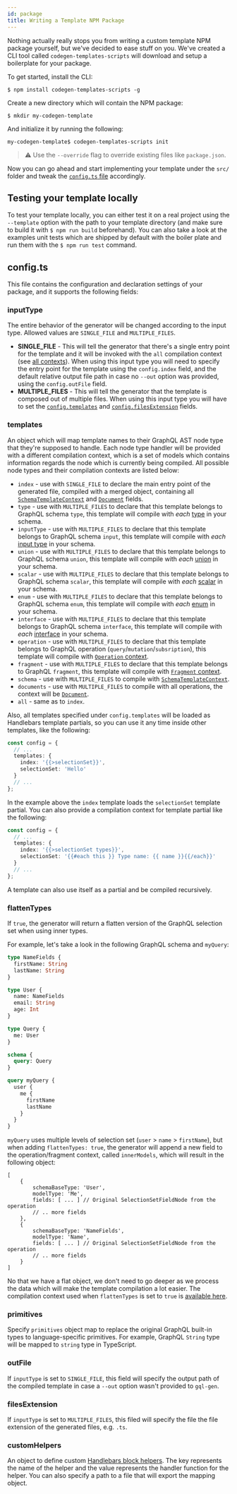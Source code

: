 ```yaml
---
id: package
title: Writing a Template NPM Package
---
```


Nothing actually really stops you from writing a custom template NPM package yourself, but we've decided to ease stuff on you. We've created a CLI tool called `codegen-templates-scripts` will download and setup a boilerplate for your package.

To get started, install the CLI:

    $ npm install codegen-templates-scripts -g

Create a new directory which will contain the NPM package:

    $ mkdir my-codegen-template

And initialize it by running the following:

    my-codegen-template$ codegen-templates-scripts init

> ⚠ Use the `--override` flag to override existing files like `package.json`.

Now you can go ahead and start implementing your template under the `src/` folder and tweak the [`config.ts` file](#config) accordingly.

## Testing your template locally

To test your template locally, you can either test it on a real project using the `--template` option with the path to your template directory (and make sure to build it with `$ npm run build` beforehand). You can also take a look at the examples unit tests which are shipped by default with the boiler plate and run them with the `$ npm run test` command.

## config.ts

This file contains the configuration and declaration settings of your package, and it supports the following fields:

### inputType

The entire behavior of the generator will be changed according to the input type. Allowed values are `SINGLE_FILE` and `MULTIPLE_FILES`.

- **SINGLE_FILE** - This will tell the generator that there's a single entry point for the template and it will be invoked with the `all` compilation context (see [all contexts](#templates)). When using this input type you will need to specify the entry point for the template using the `config.index` field, and the default relative output file path in case no `--out` option was provided, using the `config.outFile` field.
- **MULTIPLE_FILES** - This will tell the generator that the template is composed out of multiple files. When using this input type you will have to set the [`config.templates`](#) and [`config.filesExtension`](#filesextension) fields.

### templates

An object which will map template names to their GraphQL AST node type that they're supposed to handle. Each node type handler will be provided with a different compilation context, which is a set of models which contains information regards the node which is currently being compiled. All possible node types and their compilation contexts are listed below:

- `index` - use with `SINGLE_FILE` to declare the main entry point of the generated file, compiled with a merged object, containing all [`SchemaTemplateContext`](https://github.com/dotansimha/graphql-code-generator/blob/6e18acb1dc9c8c261d26ef2614b3bbf03fbc9492/packages/graphql-codegen-core/src/types.ts) and [`Document`](https://github.com/dotansimha/graphql-code-generator/blob/6e18acb1dc9c8c261d26ef2614b3bbf03fbc9492/packages/graphql-codegen-core/src/types.ts#L232) fields.
- `type` - use with `MULTIPLE_FILES` to declare that this template belongs to GraphQL schema `type`, this template will compile with _each_ [type](https://github.com/dotansimha/graphql-code-generator/blob/6e18acb1dc9c8c261d26ef2614b3bbf03fbc9492/packages/graphql-codegen-core/src/types.ts#L56) in your schema.
- `inputType` - use with `MULTIPLE_FILES` to declare that this template belongs to GraphQL schema `input`, this template will compile with _each_ [input type](https://github.com/dotansimha/graphql-code-generator/blob/6e18acb1dc9c8c261d26ef2614b3bbf03fbc9492/packages/graphql-codegen-core/src/types.ts#L270) in your schema.
- `union` - use with `MULTIPLE_FILES` to declare that this template belongs to GraphQL schema `union`, this template will compile with _each_ [union](https://github.com/dotansimha/graphql-code-generator/blob/6e18acb1dc9c8c261d26ef2614b3bbf03fbc9492/packages/graphql-codegen-core/src/types.ts#L83) in your schema.
- `scalar` - use with `MULTIPLE_FILES` to declare that this template belongs to GraphQL schema `scalar`, this template will compile with _each_ [scalar](https://github.com/dotansimha/graphql-code-generator/blob/6e18acb1dc9c8c261d26ef2614b3bbf03fbc9492/packages/graphql-codegen-core/src/types.ts#L66) in your schema.
- `enum` - use with `MULTIPLE_FILES` to declare that this template belongs to GraphQL schema `enum`, this template will compile with _each_ [enum](https://github.com/dotansimha/graphql-code-generator/blob/6e18acb1dc9c8c261d26ef2614b3bbf03fbc9492/packages/graphql-codegen-core/src/types.ts#L71) in your schema.
- `interface` - use with `MULTIPLE_FILES` to declare that this template belongs to GraphQL schema `interface`, this template will compile with _each_ [interface](https://github.com/dotansimha/graphql-code-generator/blob/6e18acb1dc9c8c261d26ef2614b3bbf03fbc9492/packages/graphql-codegen-core/src/types.ts#L89) in your schema.
- `operation` - use with `MULTIPLE_FILES` to declare that this template belongs to GraphQL operation (`query`/`mutation`/`subsription`), this template will compile with [`Operation` context](https://github.com/dotansimha/graphql-code-generator/blob/6e18acb1dc9c8c261d26ef2614b3bbf03fbc9492/packages/graphql-codegen-core/src/types.ts#L188).
- `fragment` - use with `MULTIPLE_FILES` to declare that this template belongs to GraphQL `fragment`, this template will compile with [`Fragment` context](https://github.com/dotansimha/graphql-code-generator/blob/6e18acb1dc9c8c261d26ef2614b3bbf03fbc9492/packages/graphql-codegen-core/src/types.ts#L123).
- `schema` - use with `MULTIPLE_FILES` to compile with [`SchemaTemplateContext`](https://github.com/dotansimha/graphql-code-generator/blob/6e18acb1dc9c8c261d26ef2614b3bbf03fbc9492/packages/graphql-codegen-core/src/types.ts).
- `documents` - use with `MULTIPLE_FILES` to compile with all operations, the context will be [`Document`](https://github.com/dotansimha/graphql-code-generator/blob/6e18acb1dc9c8c261d26ef2614b3bbf03fbc9492/packages/graphql-codegen-core/src/types.ts#L232).
- `all` - same as to `index`.

Also, all templates specified under `config.templates` will be loaded as Handlebars template partials, so you can use it any time inside other templates, like the following:

```typescript
const config = {
  // ...
  templates: {
    index: '{{>selectionSet}}',
    selectionSet: 'Hello'
  }
  // ...
};
```

In the example above the `index` template loads the `selectionSet` template partial. You can also provide a compilation context for template partial like the following:

```typescript
const config = {
  // ...
  templates: {
    index: '{{>selectionSet types}}',
    selectionSet: '{{#each this }} Type name: {{ name }}{{/each}}'
  }
  // ...
};
```

A template can also use itself as a partial and be compiled recursively.

### flattenTypes

If `true`, the generator will return a flatten version of the GraphQL selection set when using inner types.

For example, let's take a look in the following GraphQL schema and `myQuery`:

```graphql schema
type NameFields {
  firstName: String
  lastName: String
}

type User {
  name: NameFields
  email: String
  age: Int
}

type Query {
  me: User
}

schema {
  query: Query
}
```

```graphql
query myQuery {
  user {
    me {
      firstName
      lastName
    }
  }
}
```

`myQuery` uses multiple levels of selection set (`user` > `name` > `firstName`), but when adding `flattenTypes: true`, the generator will append a new field to the operation/fragment context, called `innerModels`, which will result in the following object:

```
[
    {
        schemaBaseType: 'User',
        modelType: 'Me',
        fields: [ ... ] // Original SelectionSetFieldNode from the operation
        // .. more fields
    },
    {
        schemaBaseType: 'NameFields',
        modelType: 'Name',
        fields: [ ... ] // Original SelectionSetFieldNode from the operation
        // .. more fields
    }
]
```

No that we have a flat object, we don't need to go deeper as we process the data which will make the template compilation a lot easier. The compilation context used when `flattenTypes` is set to `true` is [available here](https://github.com/dotansimha/graphql-code-generator/blob/6e18acb1dc9c8c261d26ef2614b3bbf03fbc9492/packages/graphql-codegen-core/src/types.ts#L116).

### primitives

Specify `primitives` object map to replace the original GraphQL built-in types to language-specific primitives. For example, GraphQL `String` type will be mapped to `string` type in TypeScript.

### outFile

If `inputType` is set to `SINGLE_FILE`, this field will specify the output path of the compiled template in case a `--out` option wasn't provided to `gql-gen`.

### filesExtension

If `inputType` is set to `MULTIPLE_FILES`, this filed will specify the file the file extension of the generated files, e.g. `.ts`.

### customHelpers

An object to define custom [Handlebars block helpers](https://handlebarsjs.com/block_helpers.html). The key represents the name of the helper and the value represents the handler function for the helper. You can also specify a path to a file that will export the mapping object.
